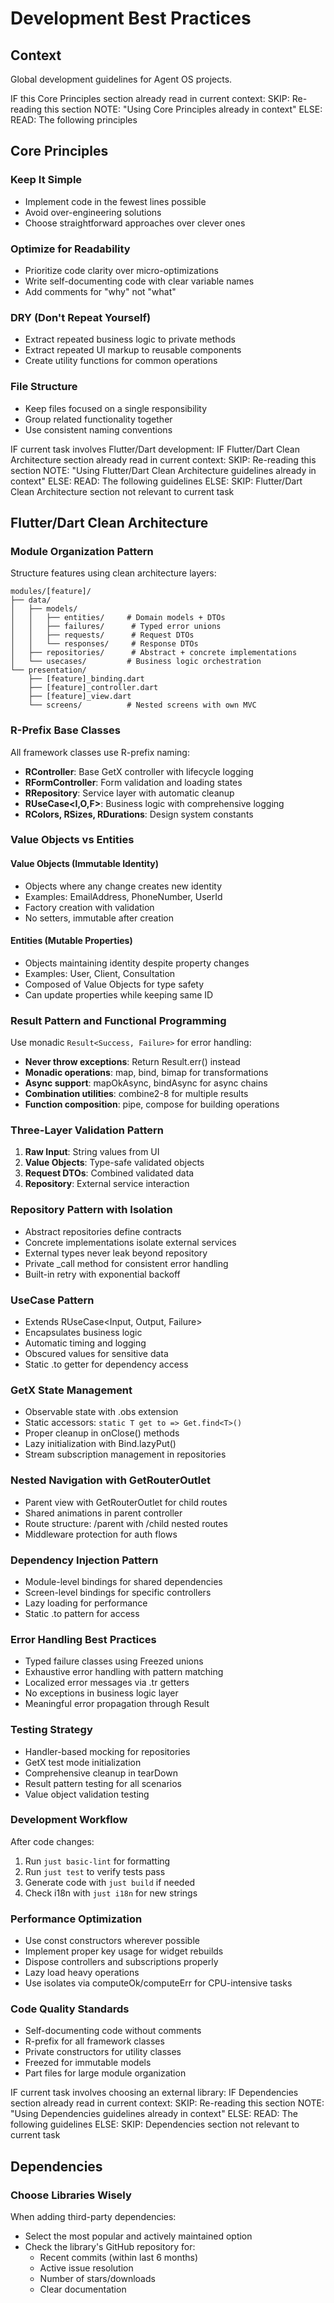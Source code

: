 # Development Best Practices

## Context

Global development guidelines for Agent OS projects.

<conditional-block context-check="core-principles">
IF this Core Principles section already read in current context:
  SKIP: Re-reading this section
  NOTE: "Using Core Principles already in context"
ELSE:
  READ: The following principles

## Core Principles

### Keep It Simple

- Implement code in the fewest lines possible
- Avoid over-engineering solutions
- Choose straightforward approaches over clever ones

### Optimize for Readability

- Prioritize code clarity over micro-optimizations
- Write self-documenting code with clear variable names
- Add comments for "why" not "what"

### DRY (Don't Repeat Yourself)

- Extract repeated business logic to private methods
- Extract repeated UI markup to reusable components
- Create utility functions for common operations

### File Structure

- Keep files focused on a single responsibility
- Group related functionality together
- Use consistent naming conventions
</conditional-block>

<conditional-block context-check="flutter-architecture" task-condition="flutter-dart-development">
IF current task involves Flutter/Dart development:
  IF Flutter/Dart Clean Architecture section already read in current context:
    SKIP: Re-reading this section
    NOTE: "Using Flutter/Dart Clean Architecture guidelines already in context"
  ELSE:
    READ: The following guidelines
ELSE:
  SKIP: Flutter/Dart Clean Architecture section not relevant to current task

## Flutter/Dart Clean Architecture

### Module Organization Pattern

Structure features using clean architecture layers:

```
modules/[feature]/
├── data/
│   ├── models/
│   │   ├── entities/     # Domain models + DTOs
│   │   ├── failures/      # Typed error unions
│   │   ├── requests/      # Request DTOs
│   │   └── responses/     # Response DTOs
│   ├── repositories/      # Abstract + concrete implementations
│   └── usecases/         # Business logic orchestration
└── presentation/
    ├── [feature]_binding.dart
    ├── [feature]_controller.dart
    ├── [feature]_view.dart
    └── screens/          # Nested screens with own MVC
```

### R-Prefix Base Classes

All framework classes use R-prefix naming:

- **RController**: Base GetX controller with lifecycle logging
- **RFormController**: Form validation and loading states
- **RRepository**: Service layer with automatic cleanup
- **RUseCase<I,O,F>**: Business logic with comprehensive logging
- **RColors, RSizes, RDurations**: Design system constants

### Value Objects vs Entities

#### Value Objects (Immutable Identity)

- Objects where any change creates new identity
- Examples: EmailAddress, PhoneNumber, UserId
- Factory creation with validation
- No setters, immutable after creation

#### Entities (Mutable Properties)

- Objects maintaining identity despite property changes
- Examples: User, Client, Consultation
- Composed of Value Objects for type safety
- Can update properties while keeping same ID

### Result Pattern and Functional Programming

Use monadic `Result<Success, Failure>` for error handling:

- **Never throw exceptions**: Return Result.err() instead
- **Monadic operations**: map, bind, bimap for transformations
- **Async support**: mapOkAsync, bindAsync for async chains
- **Combination utilities**: combine2-8 for multiple results
- **Function composition**: pipe, compose for building operations

### Three-Layer Validation Pattern

1. **Raw Input**: String values from UI
2. **Value Objects**: Type-safe validated objects
3. **Request DTOs**: Combined validated data
4. **Repository**: External service interaction

### Repository Pattern with Isolation

- Abstract repositories define contracts
- Concrete implementations isolate external services
- External types never leak beyond repository
- Private _call method for consistent error handling
- Built-in retry with exponential backoff

### UseCase Pattern

- Extends RUseCase<Input, Output, Failure>
- Encapsulates business logic
- Automatic timing and logging
- Obscured values for sensitive data
- Static .to getter for dependency access

### GetX State Management

- Observable state with .obs extension
- Static accessors: `static T get to => Get.find<T>()`
- Proper cleanup in onClose() methods
- Lazy initialization with Bind.lazyPut()
- Stream subscription management in repositories

### Nested Navigation with GetRouterOutlet

- Parent view with GetRouterOutlet for child routes
- Shared animations in parent controller
- Route structure: /parent with /child nested routes
- Middleware protection for auth flows

### Dependency Injection Pattern

- Module-level bindings for shared dependencies
- Screen-level bindings for specific controllers
- Lazy loading for performance
- Static .to pattern for access

### Error Handling Best Practices

- Typed failure classes using Freezed unions
- Exhaustive error handling with pattern matching
- Localized error messages via .tr getters
- No exceptions in business logic layer
- Meaningful error propagation through Result

### Testing Strategy

- Handler-based mocking for repositories
- GetX test mode initialization
- Comprehensive cleanup in tearDown
- Result pattern testing for all scenarios
- Value object validation testing

### Development Workflow

After code changes:

1. Run `just basic-lint` for formatting
2. Run `just test` to verify tests pass
3. Generate code with `just build` if needed
4. Check i18n with `just i18n` for new strings

### Performance Optimization

- Use const constructors wherever possible
- Implement proper key usage for widget rebuilds
- Dispose controllers and subscriptions properly
- Lazy load heavy operations
- Use isolates via computeOk/computeErr for CPU-intensive tasks

### Code Quality Standards

- Self-documenting code without comments
- R-prefix for all framework classes
- Private constructors for utility classes
- Freezed for immutable models
- Part files for large module organization
</conditional-block>

<conditional-block context-check="dependencies" task-condition="choosing-external-library">
IF current task involves choosing an external library:
  IF Dependencies section already read in current context:
    SKIP: Re-reading this section
    NOTE: "Using Dependencies guidelines already in context"
  ELSE:
    READ: The following guidelines
ELSE:
  SKIP: Dependencies section not relevant to current task

## Dependencies

### Choose Libraries Wisely

When adding third-party dependencies:

- Select the most popular and actively maintained option
- Check the library's GitHub repository for:
  - Recent commits (within last 6 months)
  - Active issue resolution
  - Number of stars/downloads
  - Clear documentation
</conditional-block>
